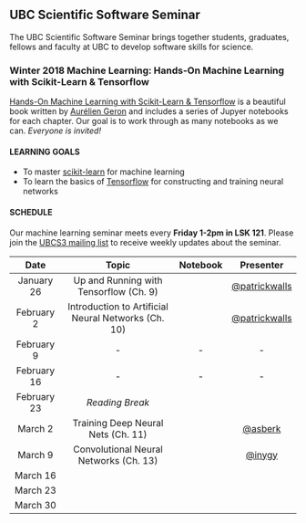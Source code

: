 ## UBC Scientific Software Seminar

The UBC Scientific Software Seminar brings together students, graduates, fellows and faculty at UBC to develop software skills for science.

### Winter 2018 Machine Learning: Hands-On Machine Learning with Scikit-Learn & Tensorflow

[Hands-On Machine Learning with Scikit-Learn & Tensorflow](https://github.com/ageron/handson-ml) is a beautiful book written by [Aurélien Geron](https://github.com/ageron) and includes a series of Jupyer notebooks for each chapter. Our goal is to work through as many notebooks as we can. *Everyone is invited!*

#### LEARNING GOALS

* To master [scikit-learn](http://scikit-learn.org/stable/) for machine learning
* To learn the basics of [Tensorflow](https://www.tensorflow.org/) for constructing and training neural networks

#### SCHEDULE

Our machine learning seminar meets every **Friday 1-2pm in LSK 121**. Please join the [UBCS3 mailing list](https://ubc.ca1.qualtrics.com/jfe/form/SV_6VCa1EYL5xjlUQ5) to receive weekly updates about the seminar.


| Date | Topic | Notebook | Presenter |
| :---: | :---: | :---: | :---: |
| January 26 | Up and Running with Tensorflow (Ch. 9) |  | [@patrickwalls](https://github.com/patrickwalls) |
| February 2 | Introduction to Artificial Neural Networks (Ch. 10) | | [@patrickwalls](https://github.com/patrickwalls) |
| February 9 | - | - | - |
| February 16 | - | - | - |
| February 23 | *Reading Break*  | |
| March 2 | Training Deep Neural Nets (Ch. 11) | | [@asberk](https://github.com/asberk)|
| March 9 | Convolutional Neural Networks (Ch. 13) | | [@inygy](https://github.com/inygy) |
| March 16 |  | | |
| March 23 |  | | |
| March 30 |  | | |
